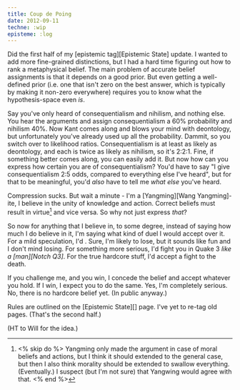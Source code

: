 ```yaml
---
title: Coup de Poing
date: 2012-09-11
techne: :wip
episteme: :log
---
```


Did the first half of my [epistemic tag][Epistemic State] update. I wanted to add more fine-grained distinctions, but I had a hard time figuring out how to rank a metaphysical belief. The main problem of accurate belief assignments is that it depends on a good prior. But even getting a well-defined prior (i.e. one that isn't zero on the best answer, which is typically by making it non-zero everywhere) requires you to know what the hypothesis-space even *is*.

Say you've only heard of consequentialism and nihilism, and nothing else. You hear the arguments and assign consequentialism a 60% probability and nihilism 40%. Now Kant comes along and blows your mind with deontology, but unfortunately you've already used up all the probability. Dammit, so you switch over to likelihood ratios. Consequentialism is at least as likely as deontology, and each is twice as likely as nihilism, so it's 2:2:1. Fine, if something better comes along, you can easily add it. But now how can you express how certain you are of consequentialism? You'd have to say "I give consequentialism 2:5 odds, compared to everything else I've heard", but for that to be meaningful, you'd *also* have to tell me *what else* you've heard.

Compression sucks. But wait a minute - I'm a [Yangming][Wang Yangming]-ite, I believe in the unity of knowledge and action. Correct beliefs must result in virtue[^virtue] and vice versa. So why not just express *that*?

[^virtue]:
    <% skip do %>
    Yangming only made the argument in case of moral beliefs and actions, but I think it should extended to the general case, but then I also think morality should be extended to swallow everything. (Eventually.) I suspect (but I'm not sure) that Yangwing would agree with that.
    <% end %>

So now for anything that I believe in, to some degree, instead of saying how much I do believe in it, I'm saying what kind of duel I would accept over it. For a mild speculation, I'd . Sure, I'm likely to lose, but it sounds like fun and I don't mind losing. For something more serious, I'd fight you in Quake 3 *like a [man][Notch Q3]*. For the true hardcore stuff, I'd accept a fight to the death.

If you challenge me, and you win, I concede the belief and accept whatever you hold. If I win, I expect you to do the same. Yes, I'm completely serious. No, there is no hardcore belief yet. (In public anyway.)

Rules are outlined on the [Epistemic State][] page. I've yet to re-tag old pages. (That's the second half.)

(HT to Will for the idea.)
